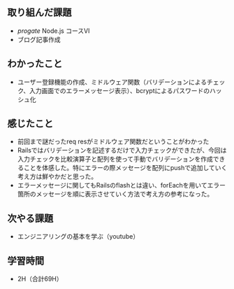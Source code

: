 ## 取り組んだ課題
- _progate_ Node.js コースⅥ
- ブログ記事作成
## わかったこと
- ユーザー登録機能の作成、ミドルウェア関数（バリデーションによるチェック、入力画面でのエラーメッセージ表示）、bcryptによるパスワードのハッシュ化
## 感じたこと
- 前回まで謎だったreq resがミドルウェア関数だということがわかった
- Railsではバリデーションを記述するだけで入力チェックができたが、今回は入力チェックを比較演算子と配列を使って手動でバリデーションを作成できることを体感した。特にエラーの際メッセージを配列にpushで追加していく考え方は鮮やかだと思った。
- エラーメッセージに関してもRailsのflashとは違い、forEachを用いてエラー箇所のメッセージを順に表示させていく方法で考え方の参考になった。
## 次やる課題
- エンジニアリングの基本を学ぶ（youtube）
## 学習時間
- 2H（合計69H）